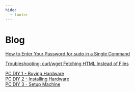 ```yaml
---
hide:
  - footer
---
```


# Blog

[How to Enter Your Password for sudo in a Single Command](https://dev.to/lynerlwl/how-to-enter-your-password-for-sudo-in-a-single-command-2nfi) <br>

[Troubleshooting: curl/wget Fetching HTML Instead of Files](https://dev.to/lynerlwl/troubleshooting-curlwget-fetching-html-instead-of-files-1m44) <br>

[PC DIY 1 - Buying Hardware](blog/pc-diy-buying-hardware.md) <br>
[PC DIY 2 - Installing Hardware](blog/pc-diy-installing-hardware.md) <br>
[PC DIY 3 - Setup Machine](blog/pc-diy-setup-machine.md)